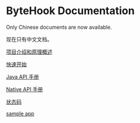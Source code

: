 # ByteHook Documentation

Only Chinese documents are now available.

现在只有中文文档。

[项目介绍和原理概述](overview.zh-CN.md)

[快速开始](quickstart.zh-CN.md)

[Java API 手册](java_manual.zh-CN.md)

[Native API 手册](native_manual.zh-CN.md)

[状态码](status_code.zh-CN.md)

[sample app](https://github.com/bytedance/bhook/tree/main/bytehook_sample)
